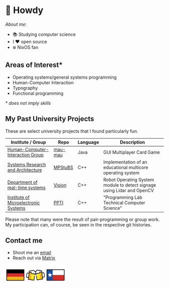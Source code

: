 # 🤠 Howdy

_About me:_

- 📚 Studying computer science
- I ❤️ open source
- ❄️ NixOS fan

## Areas of Interest*

- Operating systems/general systems programming
- Human-Computer Interaction
- Typography
- Functional programming

_* does not imply skills_

## My Past University Projects

These are select university projects that I found particularly fun.

| Institute / Group                                                         | Repo                                        | Language | Description                                                            |
|---------------------------------------------------------------------------|---------------------------------------------|----------|------------------------------------------------------------------------|
| [Human-Computer-Interaction Group](https://www.pi.uni-hannover.de/de/hci) | [mau-mau](https://github.com/j0hax/mau-mau) | Java     | GUI Multiplayer Card Game                                              |
| [Systems Research and Architecture](https://www.sra.uni-hannover.de/)     | [MPStuBS](https://github.com/j0hax/MPStuBS) | C++      | Implementation of an educational multicore operating system            |
| [Department of real-time systems](https://www.ise.uni-hannover.de/de/rts) | [Vision](https://github.com/j0hax/vision)   | C++      | Robot Operating System module to detect signage using Lidar and OpenCV |
| [Institute of Microelectronic Systems](https://www.ims.uni-hannover.de)   | [PPTI](https://github.com/j0hax/PPTI)       | C++      | "Programming Lab Technical Computer Science"                           |

Please note that many were the result of pair-programming or group work. My participation can, of course, be seen in the respective git histories.

## Contact me

- Shoot me an [email](mailto:johannes.arnold@stud.uni-hannover.de)
- Reach out via [Matrix](https://matrix.to/#/@e8h-fc1:matrix.uni-hannover.de)

<img src="1F1E9-1F1EA.svg" alt="Germany" width="64"><img src="1F37B.svg" alt="Beers" width="64"><img src="1F3F4-E0075-E0073-E0074-E0078-E007F.svg" alt="Texas" width="64">
